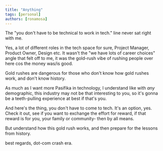 ```yaml
---
title: "Anything"
tags: [personal]
authors: [ronamosa]
---
```


The "you don't have to be technical to work in tech." line never sat right with me.

Yes, a lot of different roles in the tech space for sure, Project Manager, Product Owner, Design etc. It wasn't the "we have lots of career choices" angle that felt off to me, it was the gold-rush vibe of rushing people over here cos the money was/is good.

Gold rushes are dangerous for those who don't know how gold rushes work, and don't know history.

As much as I want more Pasifika in technology, I understand like with _any_ demographic, this industry may not be that interesting to you, so it's gonna be a teeth-pulling experience at best if that's you.

And here's the thing, you don't have to come to tech. It's an option, yes. Check it out, see if you want to exchange the effort for reward, if that reward is for you, your family or community- then by all means.

But understand how this gold rush works, and then prepare for the lessons from history.

best regards,
dot-com crash era.
